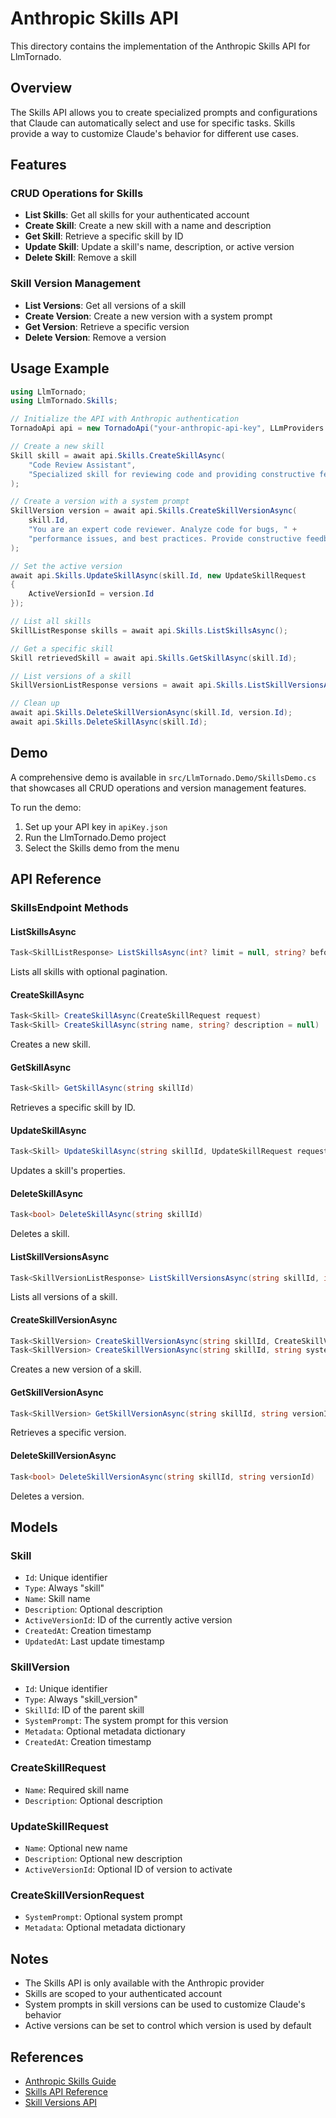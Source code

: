 # Anthropic Skills API

This directory contains the implementation of the Anthropic Skills API for LlmTornado.

## Overview

The Skills API allows you to create specialized prompts and configurations that Claude can automatically select and use for specific tasks. Skills provide a way to customize Claude's behavior for different use cases.

## Features

### CRUD Operations for Skills

- **List Skills**: Get all skills for your authenticated account
- **Create Skill**: Create a new skill with a name and description
- **Get Skill**: Retrieve a specific skill by ID
- **Update Skill**: Update a skill's name, description, or active version
- **Delete Skill**: Remove a skill

### Skill Version Management

- **List Versions**: Get all versions of a skill
- **Create Version**: Create a new version with a system prompt
- **Get Version**: Retrieve a specific version
- **Delete Version**: Remove a version

## Usage Example

```csharp
using LlmTornado;
using LlmTornado.Skills;

// Initialize the API with Anthropic authentication
TornadoApi api = new TornadoApi("your-anthropic-api-key", LLmProviders.Anthropic);

// Create a new skill
Skill skill = await api.Skills.CreateSkillAsync(
    "Code Review Assistant",
    "Specialized skill for reviewing code and providing constructive feedback"
);

// Create a version with a system prompt
SkillVersion version = await api.Skills.CreateSkillVersionAsync(
    skill.Id,
    "You are an expert code reviewer. Analyze code for bugs, " +
    "performance issues, and best practices. Provide constructive feedback."
);

// Set the active version
await api.Skills.UpdateSkillAsync(skill.Id, new UpdateSkillRequest
{
    ActiveVersionId = version.Id
});

// List all skills
SkillListResponse skills = await api.Skills.ListSkillsAsync();

// Get a specific skill
Skill retrievedSkill = await api.Skills.GetSkillAsync(skill.Id);

// List versions of a skill
SkillVersionListResponse versions = await api.Skills.ListSkillVersionsAsync(skill.Id);

// Clean up
await api.Skills.DeleteSkillVersionAsync(skill.Id, version.Id);
await api.Skills.DeleteSkillAsync(skill.Id);
```

## Demo

A comprehensive demo is available in `src/LlmTornado.Demo/SkillsDemo.cs` that showcases all CRUD operations and version management features.

To run the demo:

1. Set up your API key in `apiKey.json`
2. Run the LlmTornado.Demo project
3. Select the Skills demo from the menu

## API Reference

### SkillsEndpoint Methods

#### ListSkillsAsync
```csharp
Task<SkillListResponse> ListSkillsAsync(int? limit = null, string? before = null, string? after = null)
```
Lists all skills with optional pagination.

#### CreateSkillAsync
```csharp
Task<Skill> CreateSkillAsync(CreateSkillRequest request)
Task<Skill> CreateSkillAsync(string name, string? description = null)
```
Creates a new skill.

#### GetSkillAsync
```csharp
Task<Skill> GetSkillAsync(string skillId)
```
Retrieves a specific skill by ID.

#### UpdateSkillAsync
```csharp
Task<Skill> UpdateSkillAsync(string skillId, UpdateSkillRequest request)
```
Updates a skill's properties.

#### DeleteSkillAsync
```csharp
Task<bool> DeleteSkillAsync(string skillId)
```
Deletes a skill.

#### ListSkillVersionsAsync
```csharp
Task<SkillVersionListResponse> ListSkillVersionsAsync(string skillId, int? limit = null, string? before = null, string? after = null)
```
Lists all versions of a skill.

#### CreateSkillVersionAsync
```csharp
Task<SkillVersion> CreateSkillVersionAsync(string skillId, CreateSkillVersionRequest request)
Task<SkillVersion> CreateSkillVersionAsync(string skillId, string systemPrompt)
```
Creates a new version of a skill.

#### GetSkillVersionAsync
```csharp
Task<SkillVersion> GetSkillVersionAsync(string skillId, string versionId)
```
Retrieves a specific version.

#### DeleteSkillVersionAsync
```csharp
Task<bool> DeleteSkillVersionAsync(string skillId, string versionId)
```
Deletes a version.

## Models

### Skill
- `Id`: Unique identifier
- `Type`: Always "skill"
- `Name`: Skill name
- `Description`: Optional description
- `ActiveVersionId`: ID of the currently active version
- `CreatedAt`: Creation timestamp
- `UpdatedAt`: Last update timestamp

### SkillVersion
- `Id`: Unique identifier
- `Type`: Always "skill_version"
- `SkillId`: ID of the parent skill
- `SystemPrompt`: The system prompt for this version
- `Metadata`: Optional metadata dictionary
- `CreatedAt`: Creation timestamp

### CreateSkillRequest
- `Name`: Required skill name
- `Description`: Optional description

### UpdateSkillRequest
- `Name`: Optional new name
- `Description`: Optional new description
- `ActiveVersionId`: Optional ID of version to activate

### CreateSkillVersionRequest
- `SystemPrompt`: Optional system prompt
- `Metadata`: Optional metadata dictionary

## Notes

- The Skills API is only available with the Anthropic provider
- Skills are scoped to your authenticated account
- System prompts in skill versions can be used to customize Claude's behavior
- Active versions can be set to control which version is used by default

## References

- [Anthropic Skills Guide](https://docs.claude.com/en/api/skills-guide)
- [Skills API Reference](https://docs.claude.com/en/api/skills/list-skills)
- [Skill Versions API](https://docs.claude.com/en/api/skills/create-skill-version)
